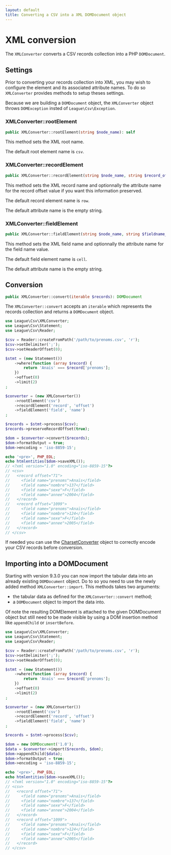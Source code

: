 ```yaml
---
layout: default
title: Converting a CSV into a XML DOMDocument object
---
```


# XML conversion

The `XMLConverter` converts a CSV records collection into a PHP `DOMDocument`.

## Settings

Prior to converting your records collection into XML, you may wish to configure the element and its associated attribute names. To do so `XMLConverter` provides methods to setup theses settings.

<p class="message-warning">Because we are building a <code>DOMDocument</code> object, the <code>XMLConverter</code> object throws <code>DOMException</code> insted of <code>League\Csv\Exception</code>.</p>

### XMLConverter::rootElement

~~~php
public XMLConverter::rootElement(string $node_name): self
~~~

This method sets the XML root name.

<p class="message-info">The default root element name is <code>csv</code>.</p>

### XMLConverter::recordElement

~~~php
public XMLConverter::recordElement(string $node_name, string $record_offset_attribute_name = ''): self
~~~

This method sets the XML record name and optionnally the attribute name for the record offset value if you want this information preserved.

<p class="message-info">The default record element name is <code>row</code>.</p>
<p class="message-info">The default attribute name is the empty string.</p>

### XMLConverter::fieldElement

~~~php
public XMLConverter::fieldElement(string $node_name, string $fieldname_attribute_name = ''): self
~~~

This method sets the XML field name and optionnally the attribute name for the field name value.

<p class="message-info">The default field element name is <code>cell</code>.</p>
<p class="message-info">The default attribute name is the empty string.</p>

## Conversion

~~~php
public XMLConverter::convert(iterable $records): DOMDocument
~~~

The `XMLConverter::convert` accepts an `iterable` which represents the records collection and returns a `DOMDocument` object.

~~~php
use League\Csv\XMLConverter;
use League\Csv\Statement;
use League\Csv\Reader;

$csv = Reader::createFromPath('/path/to/prenoms.csv', 'r');
$csv->setDelimiter(';');
$csv->setHeaderOffset(0);

$stmt = (new Statement())
    ->where(function (array $record) {
        return 'Anaïs' === $record['prenoms'];
    })
    ->offset(0)
    ->limit(2)
;

$converter = (new XMLConverter())
    ->rootElement('csv')
    ->recordElement('record', 'offset')
    ->fieldElement('field', 'name')
;

$records = $stmt->process($csv);
$records->preserveRecordOffset(true);

$dom = $converter->convert($records);
$dom->formatOutput = true;
$dom->encoding = 'iso-8859-15';

echo '<pre>', PHP_EOL;
echo htmlentities($dom->saveXML());
// <?xml version="1.0" encoding="iso-8859-15"?>
// <csv>
//   <record offset="71">
//     <field name="prenoms">Anaïs</field>
//     <field name="nombre">137</field>
//     <field name="sexe">F</field>
//     <field name="annee">2004</field>
//   </record>
//   <record offset="1099">
//     <field name="prenoms">Anaïs</field>
//     <field name="nombre">124</field>
//     <field name="sexe">F</field>
//     <field name="annee">2005</field>
//   </record>
// </csv>
~~~

<p class="message-info">If needed you can use the <a href="/9.0/converter/charset/">CharsetConverter</a> object to correctly encode your CSV records before conversion.</p>

## Importing into a DOMDocument

Starting with version 9.3.0 you can now import the tabular data into an already existing `DOMDocument` object. Do to so you need to use the newly added method `XMLConverter::import`.
This methods takes two arguments:

- the tabular data as defined for the `XMLConverter::convert` method;
- a `DOMDocument` object to import the data into.

 Of note the resulting DOMElement is attached to the given DOMDocument object but still need to be made visible by using a DOM insertion method like `appendChild` or `insertBefore`.
 
 ~~~php
 use League\Csv\XMLConverter;
 use League\Csv\Statement;
 use League\Csv\Reader;
 
 $csv = Reader::createFromPath('/path/to/prenoms.csv', 'r');
 $csv->setDelimiter(';');
 $csv->setHeaderOffset(0);
 
 $stmt = (new Statement())
     ->where(function (array $record) {
         return 'Anaïs' === $record['prenoms'];
     })
     ->offset(0)
     ->limit(2)
 ;
 
 $converter = (new XMLConverter())
     ->rootElement('csv')
     ->recordElement('record', 'offset')
     ->fieldElement('field', 'name')
 ;
 
 $records = $stmt->process($csv);
 
 $dom = new DOMDocument('1.0');
 $data = $converter->import($records, $dom);
 $dom->appendChild($data);
 $dom->formatOutput = true;
 $dom->encoding = 'iso-8859-15';
 
 echo '<pre>', PHP_EOL;
 echo htmlentities($dom->saveXML());
 // <?xml version="1.0" encoding="iso-8859-15"?>
 // <csv>
 //   <record offset="71">
 //     <field name="prenoms">Anaïs</field>
 //     <field name="nombre">137</field>
 //     <field name="sexe">F</field>
 //     <field name="annee">2004</field>
 //   </record>
 //   <record offset="1099">
 //     <field name="prenoms">Anaïs</field>
 //     <field name="nombre">124</field>
 //     <field name="sexe">F</field>
 //     <field name="annee">2005</field>
 //   </record>
 // </csv>
 ~~~
